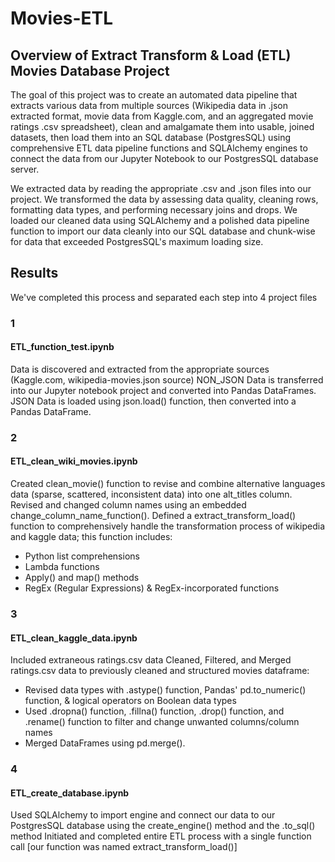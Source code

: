# Movies-ETL

## Overview of Extract Transform & Load (ETL) Movies Database Project

The goal of this project was to create an automated data pipeline that extracts various data from multiple sources (Wikipedia data in .json extracted format, movie data from Kaggle.com, and an aggregated movie ratings .csv spreadsheet), clean and amalgamate them into usable, joined datasets, then load them into an SQL database (PostgresSQL) using comprehensive ETL data pipeline functions and SQLAlchemy engines to connect the data from our Jupyter Notebook to our PostgresSQL database server.

We extracted data by reading the appropriate .csv and .json files into our project. We transformed the data by assessing data quality, cleaning rows, formatting data types, and performing necessary joins and drops. We loaded our cleaned data using SQLAlchemy and a polished data pipeline function to import our data cleanly into our SQL database and chunk-wise for data that exceeded PostgresSQL's maximum loading size.

## Results

We've completed this process and separated each step into 4 project files

### 1
#### ETL_function_test.ipynb
Data is discovered and extracted from the appropriate sources (Kaggle.com, wikipedia-movies.json source)
NON_JSON Data is transferred into our Jupyter notebook project and converted into Pandas DataFrames.
JSON Data is loaded using json.load() function, then converted into a Pandas DataFrame.

### 2
#### ETL_clean_wiki_movies.ipynb
Created clean_movie() function to revise and combine alternative languages data (sparse, scattered, inconsistent data) into one alt_titles column.
Revised and changed column names using an embedded change_column_name_function().
Defined a extract_transform_load() function to comprehensively handle the transformation process of wikipedia and kaggle data; this function includes:
- Python list comprehensions
- Lambda functions
- Apply() and map() methods
- RegEx (Regular Expressions) & RegEx-incorporated functions

### 3
#### ETL_clean_kaggle_data.ipynb
Included extraneous ratings.csv data
Cleaned, Filtered, and Merged ratings.csv data to previously cleaned and structured movies dataframe:
- Revised data types with .astype() function, Pandas' pd.to_numeric() function, & logical operators on Boolean data types
- Used .dropna() function, .fillna() function, .drop() function, and .rename() function to filter and change unwanted columns/column names
- Merged DataFrames using pd.merge().

### 4
#### ETL_create_database.ipynb
Used SQLAlchemy to import engine and connect our data to our PostgresSQL database using the create_engine() method and the .to_sql() method
Initiated and completed entire ETL process with a single function call [our function was named extract_transform_load()]
